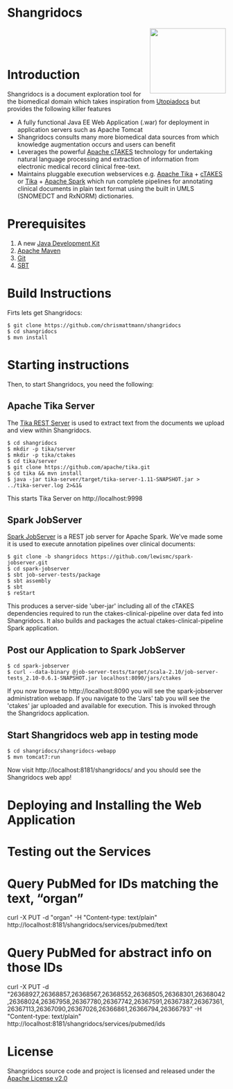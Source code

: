 # Shangridocs

<img src="https://github.com/chrismattmann/shangridocs/blob/convert-wicket/shangridocs-webapp/src/main/java/org/shangridocs/shangridocs_logo.gif" align="right" valign="top" width="175" height="150" />
<br/><br/><br/>

# Introduction
Shangridocs is a document exploration tool for the biomedical domain which takes inspiration
from [Utopiadocs](http://utopiadocs.com/) but provides the following killer features
 * A fully functional Java EE Web Application (.war) for deployment in application servers such as Apache Tomcat
 * Shangridocs consults many more biomedical data sources from which knowledge augmentation occurs and users can benefit
 * Leverages the powerful [Apache cTAKES](http://ctakes.apache.org/) technology for undertaking natural language processing and extraction of information from electronic medical record clinical free-text.
 * Maintains pluggable execution webservices e.g. [Apache Tika](http://tika.apache.org) + [cTAKES](http://ctakes.apache.org) or [Tika](http://tika.apache.org) + [Apache Spark](http://spark.apache.org) which run complete pipelines for  annotating clinical documents in plain text format using the built in UMLS (SNOMEDCT and RxNORM) dictionaries. 

# Prerequisites

1. A new [Java Development Kit](http://www.oracle.com/technetwork/java/javase/downloads/index.html)
2. [Apache Maven](http://maven.apache.org)
3. [Git](https://git-scm.com/downloads) 
4. [SBT](http://www.scala-sbt.org/download.html)

# Build Instructions

Firts lets get Shangridocs:
```
$ git clone https://github.com/chrismattmann/shangridocs
$ cd shangridocs
$ mvn install
```

# Starting instructions
Then, to start Shangridocs, you need the following:

## Apache Tika Server ##

The [Tika REST Server](http://wiki.apache.org/tika/TikaJAXRS) is used to extract text from the documents we upload and view within Shangridocs.

```
$ cd shangridocs
$ mkdir -p tika/server
$ mkdir -p tika/ctakes
$ cd tika/server
$ git clone https://github.com/apache/tika.git
$ cd tika && mvn install
$ java -jar tika-server/target/tika-server-1.11-SNAPSHOT.jar > ../tika-server.log 2>&1&
```
This starts Tika Server on http://localhost:9998

## Spark JobServer ##

[Spark JobServer](https://github.com/lewismc/spark-jobserver) is a REST job server for Apache Spark. We've made some it is used to execute annotation pipelines over clinical documents:

```
$ git clone -b shangridocs https://github.com/lewismc/spark-jobserver.git
$ cd spark-jobserver 
$ sbt job-server-tests/package
$ sbt assembly
$ sbt
$ reStart
```
This produces a server-side 'uber-jar' including all of the cTAKES dependencies required to run the ctakes-clinical-pipeline over data fed into Shangridocs. It also builds and packages the actual ctakes-clinical-pipeline Spark application.

## Post our Application to Spark JobServer ##
```
$ cd spark-jobserver
$ curl --data-binary @job-server-tests/target/scala-2.10/job-server-tests_2.10-0.6.1-SNAPSHOT.jar localhost:8090/jars/ctakes
```
If you now browse to http://localhost:8090 you will see the spark-jobserver administration webapp. If you navigate to the 'Jars' tab you will see the 'ctakes' jar uploaded and available for execution. This is invoked through the Shangridocs application.

## Start Shangridocs web app in testing mode
```
$ cd shangridocs/shangridocs-webapp
$ mvn tomcat7:run
```
Now visit http://localhost:8181/shangridocs/ and you should see the Shangridocs web app!

# Deploying and Installing the Web Application

# Testing out the Services
# Query PubMed for IDs matching the text, “organ”
curl -X PUT -d "organ" -H "Content-type: text/plain" http://localhost:8181/shangridocs/services/pubmed/text

# Query PubMed for abstract info on those IDs
curl -X PUT -d "26368927,26368857,26368567,26368552,26368505,26368301,26368042,26368024,26367958,26367780,26367742,26367591,26367387,26367361,26367113,26367090,26367026,26366861,26366794,26366793" -H "Content-type: text/plain" http://localhost:8181/shangridocs/services/pubmed/ids

# License
Shangridocs source code and project is licensed and released under the [Apache License v2.0]() 

